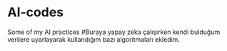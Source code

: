 # AI-codes
Some of my AI practices
#Buraya yapay zeka çalışırken kendi bulduğum verilere uyarlayarak kullandığım bazı algoritmaları ekledim. 

